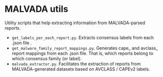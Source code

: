 # MALVADA utils
Utility scripts that help extracting information from MALVADA-parsed reports.

* `get_labels_per_each_report.py`. Extracts consensus labels from each .json file . 
* `get_malware_family_report_mappings.py`. Generates cape_ and avclass_ report mappings from each .json file. That is, which reports belong to which consensus family (or label). 
* `malvada_extractor.py`. Facilitates the extraction of reports from MALVADA-generated datasets based on AVCLASS / CAPEv2 labels.